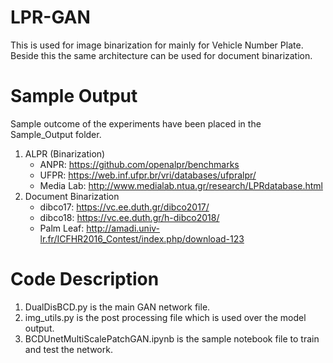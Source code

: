 # LPR-GAN
This is used for image binarization for mainly for Vehicle Number Plate. Beside this the same architecture can be used for document binarization.

# Sample Output
Sample outcome of the experiments have been placed in the Sample_Output folder.
1. ALPR (Binarization)
   - ANPR: https://github.com/openalpr/benchmarks
   - UFPR: https://web.inf.ufpr.br/vri/databases/ufpralpr/
   - Media Lab: http://www.medialab.ntua.gr/research/LPRdatabase.html
2. Document Binarization
   - dibco17: https://vc.ee.duth.gr/dibco2017/
   - dibco18: https://vc.ee.duth.gr/h-dibco2018/
   - Palm Leaf: http://amadi.univ-lr.fr/ICFHR2016_Contest/index.php/download-123
   
# Code Description <Files will be updated soon>
1. DualDisBCD.py is the main GAN network file. 
2. img_utils.py is the post processing file which is used over the model output.
3. BCDUnetMultiScalePatchGAN.ipynb is the sample notebook file to train and test the network.
